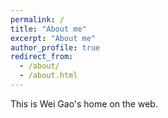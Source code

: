 ```yaml
---
permalink: /
title: "About me"
excerpt: "About me"
author_profile: true
redirect_from: 
  - /about/
  - /about.html
---
```


This is Wei Gao's home on the web.
